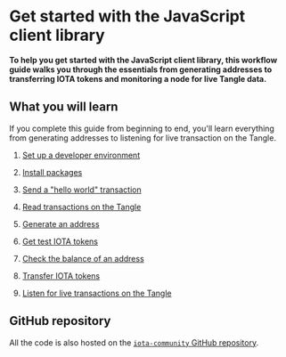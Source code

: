 # Get started with the JavaScript client library

**To help you get started with the JavaScript client library, this workflow guide walks you through the essentials from generating addresses to transferring IOTA tokens and monitoring a node for live Tangle data.**

## What you will learn

If you complete this guide from beginning to end, you'll learn everything from generating addresses to listening for live transaction on the Tangle.

1. [Set up a developer environment](../workshop/set-up-a-developer-environment.md)

2. [Install packages](../workshop/install-packages.md)

3. [Send a "hello world" transaction](../workshop/send-your-first-bundle.md)

4. [Read transactions on the Tangle](../workshop/read-transactions.md)

5. [Generate an address](../workshop/generate-an-address.md)

6. [Get test IOTA tokens](root://getting-started/0.1/how-to-guides/get-test-tokens.md)

7. [Check the balance of an address](../workshop/check-balance.md)

8. [Transfer IOTA tokens](../workshop/transfer-iota-tokens.md)

9. [Listen for live transactions on the Tangle](../workshop/listen-for-transactions.md)

## GitHub repository

All the code is also hosted on the [`iota-community` GitHub repository](https://github.com/iota-community/javascript-iota-workshop).